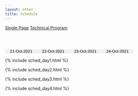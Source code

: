 ```yaml
---
layout: other
title: Schedule
---
```


<style>
/* Style the tab */
.tab {
  overflow: hidden;
  /*border: 1px solid #ccc;
  background-color: #f1f1f1;*/
}

/* Style the buttons that are used to open the tab content */
.tab button {
  background-color: inherit;
  float: left;
  border: none;
  outline: none;
  cursor: pointer;
  padding: 0px 16px;
  transition: 0.3s;
  background-color: #f1f1f1
}

/* Change background color of buttons on hover */
.tab button:hover {
  background-color: #ddd;
}

/* Create an active/current tablink class */
.tab button.active {
  background-color: #ccc;
}

/* Style the tab content */
.tabcontent {
  display: none;
  padding: 6px 12px;
  /*border: 1px solid #ccc;*/
  /*border-top: none;*/
}

.tabcontent {
  animation: fadeEffect 1s; /* Fading effect takes 1 second */
}

/* Go from zero to full opacity */
@keyframes fadeEffect {
  from {opacity: 0;}
  to {opacity: 1;}
}


.conf-schedule td {
  border: solid 1px black;
  text-align: center;
}

.conf-schedule tr:nth-child(odd), .sc-bgcolor-odd {
  background-color: #D9E2F3;
}
.conf-schedule tr:nth-child(even), .sc-bgcolor-even {
  background-color: #6AA84F;
}

.text-em {
  font-style: italic;
}

.sc-bgcolor-1 {
  background-color: #B4C6E7;
}

.sc-color-1, .sc-color-1 h1 {
  color: #8D54A5;
}

.sc-color-2, .sc-color-2 h1 {
  color: #002060;
}

.sc-color-3, .sc-color-3 h1 {
  color: #333399;
}

.sc-header {
  padding-top: 0.5em;
  padding-bottom: 0.5em;
}

.conf-schedule h1{
  padding-top: .5em;
  padding-bottom: .5em;
}
.conf-schedule td {
  min-height: 2em;
  padding-top: .5em;
  padding-bottom: .5em;
}

.text-underline {
  text-decoration: underline;
}
</style>

<script>
  function openCity(evt, cityName) {
  // Declare all variables
  var i, tabcontent, tablinks;

  // Get all elements with class="tabcontent" and hide them
  tabcontent = document.getElementsByClassName("tabcontent");
  for (i = 0; i < tabcontent.length; i++) {
    tabcontent[i].style.display = "none";
  }

  // Get all elements with class="tablinks" and remove the class "active"
  tablinks = document.getElementsByClassName("tablinks");
  for (i = 0; i < tablinks.length; i++) {
    tablinks[i].className = tablinks[i].className.replace(" active", "");
  }

  // Show the current tab, and add an "active" class to the button that opened the tab
  document.getElementById(cityName).style.display = "block";
  evt.currentTarget.className += " active";
}
</script>

<!-- Tab links -->
<div class="tab">
  <a href="{{ site.baseurl }}/schedule-1page" class="btn btn-grey">Single Page</a> <a href="{{ site.baseurl }}/technicalProgram" class="btn btn-grey">Technical Program</a>
</div>

<br><br>

<!-- Tab links -->
<div class="tab">
  <button class="tablinks" onclick="openCity(event, '20211021')" id="defaultOpen">21-Oct-2021</button>
  <button class="tablinks" onclick="openCity(event, '20211022')">22-Oct-2021</button>
  <button class="tablinks" onclick="openCity(event, '20211023')">23-Oct-2021</button>
  <button class="tablinks" onclick="openCity(event, '20211024')">24-Oct-2021</button>
</div>

{% include sched_day1.html %}

{% include sched_day2.html %}

{% include sched_day3.html %}

{% include sched_day4.html %}


<script>
// Get the element with id="defaultOpen" and click on it
document.getElementById("defaultOpen").click();
</script>
